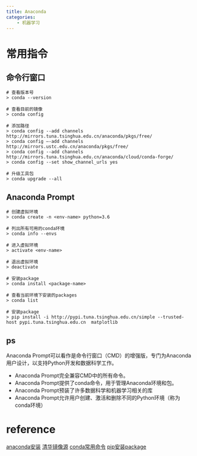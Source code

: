 ```yaml
---
title: Anaconda
categories:
    - 机器学习
---
```


<!-- more -->
# 常用指令
## 命令行窗口
```
# 查看版本号
> conda --version

# 查看目前的镜像
> conda config 

# 添加路径
> conda config --add channels http://mirrors.tuna.tsinghua.edu.cn/anaconda/pkgs/free/
> conda config –-add channels http://mirrors.ustc.edu.cn/anaconda/pkgs/free/
> conda config --add channels http://mirrors.tuna.tsinghua.edu.cn/anaconda/cloud/conda-forge/
> conda config --set show_channel_urls yes

# 升级工具包
> conda upgrade --all
```

## Anaconda Prompt
```
# 创建虚拟环境
> conda create -n <env-name> python=3.6

# 列出所有可用的conda环境
> conda info --envs

# 进入虚拟环境
> activate <env-name>

# 退出虚拟环境
> deactivate

# 安装package
> conda install <package-name>

# 查看当前环境下安装的packages
> conda list

# 安装package
> pip install -i http://pypi.tuna.tsinghua.edu.cn/simple --trusted-host pypi.tuna.tsinghua.edu.cn  matplotlib

```

## ps
Anaconda Prompt可以看作是命令行窗口（CMD）的增强版，专门为Anaconda用户设计，以支持Python开发和数据科学工作。
* Anaconda Prompt完全兼容CMD中的所有命令。
* Anaconda Prompt提供了conda命令，用于管理Anaconda环境和包。
* Anaconda Prompt预装了许多数据科学和机器学习相关的库
* Anaconda Prompt允许用户创建、激活和删除不同的Python环境（称为conda环境）

# reference
[anaconda安装](https://blog.csdn.net/Inochigohan/article/details/120400990)
[清华镜像源](https://blog.csdn.net/qq_39220334/article/details/121961742)
[conda常用命令](https://www.cnblogs.com/lab-zj/p/16975410.html)
[pip安装package](https://blog.csdn.net/JineD/article/details/124774570)